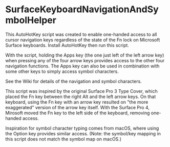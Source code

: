 # SurfaceKeyboardNavigationAndSymbolHelper

This AutoHotKey script was created to enable one-handed access to all cursor navigation keys regardless 
of the state of the Fn lock on Microsoft Surface keyboards. Install AutoHotKey then run this script.

With the script, holding the Apps key (the one just left of the left arrow key) when pressing any of 
the four arrow keys provides access to the other four navigation functions. The Apps key can also be 
used in combination with some other keys to simply access symbol characters.

See the Wiki for details of the navigation and symbol characters.

This script was inspired by the original Surface Pro 3 Type Cover, which placed the Fn key between the 
right Alt and the left arrow keys. On that keyboard, using the Fn key with an arrow key resulted on 
"the more exaggerated" version of the arrow key itself. With the Surface Pro 4, Mirosoft moved the Fn 
key to the left side of the keyboard, removing one-handed access.

Inspiration for  symbol character typing comes from macOS, where using the Option key provides similar
access. (Note: the symbol/key mapping in this script does not match the symbol map on macOS.)

